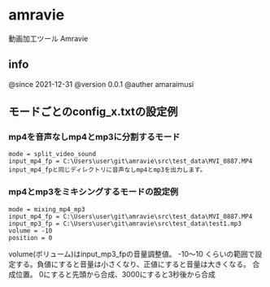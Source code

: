 # amravie
動画加工ツール Amravie

## info
@since 2021-12-31
@version 0.0.1
@auther amaraimusi

## モードごとのconfig_x.txtの設定例

### mp4を音声なしmp4とmp3に分割するモード
```
mode = split_video_sound
input_mp4_fp = C:\Users\user\git\amravie\src\test_data\MVI_0887.MP4
input_mp4_fpと同じディレクトリに音声なしmp4とmp3を出力します。
```


### mp4とmp3をミキシングするモードの設定例
```
mode = mixing_mp4_mp3
input_mp4_fp = C:\Users\user\git\amravie\src\test_data\MVI_0887.MP4
input_mp3_fp = C:\Users\user\git\amravie\src\test_data\test1.mp3
volume = -10
position = 0
```

volume(ボリューム)はinput_mp3_fpの音量調整値。  -10～10 くらいの範囲で設定する。負値にすると音量は小さくなり、正値にすると音量は大きくなる。
合成位置。 0にすると先頭から合成、3000にすると3秒後から合成

